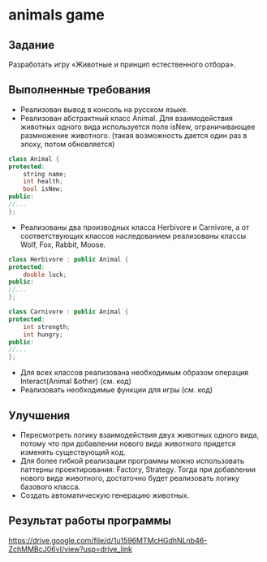 # animals game

## Задание

Разработать игру «Животные и принцип естественного отбора».

## Выполненные требования
+ Реализован вывод в консоль на русском языке.
+ Реализован абстрактный класс Animal. Для взаимодействия животных одного вида используется поле isNew, ограничивающее размножение животного. (такая возможность дается один раз в эпоху, потом обновляется)
```c++
class Animal {
protected:
	string name;
	int health;
	bool isNew;
public:
//...
};
```
+ Реализованы два производных класса Herbivore и Carnivore, а от соответствующих классов наследованием реализованы классы Wolf, Fox, Rabbit, Moose.
```c++
class Herbivore : public Animal {
protected:
	double luck;
public:
//...
};

class Carnivore : public Animal {
protected:
	int strength;
	int hungry;
public:
//...
};
```
+ Для всех классов реализована необходимым образом операция Interact(Animal &other) (см. код)
+ Реализовать необходимые функции для игры (см. код)
## Улучшения
+ Пересмотреть логику взаимодействия двух животных одного вида, потому что при добавлении нового вида животного придется изменять существующий код.
+ Для более гибкой реализации программы можно использовать паттерны проектирования: Factory, Strategy. Тогда при добавлении нового вида животного, достаточно будет реализовать логику базового класса.
+ Создать автоматическую генерацию животных.
## Результат работы программы

https://drive.google.com/file/d/1u1596MTMcHGdhNLnb46-ZchMMBcJ06vI/view?usp=drive_link
